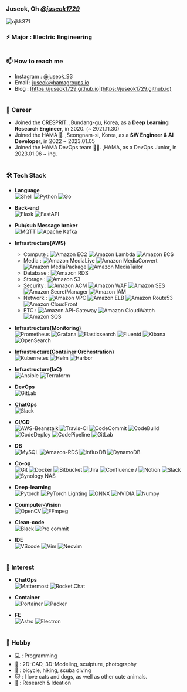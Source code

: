 ### Juseok, Oh [*@juseok1729*](https://github.com/juseok1729/juseok1729/blob/master/profile.md)
[](https://blog.naver.com/ojkk371)
<p align="left"> <img src="https://komarev.com/ghpvc/?username=ojkk371&color=brightgreen" alt="ojkk371" /> </p>

### ⚡ Major : Electric Engineering

#
### 📫 How to reach me
- Instagram : [@juseok_93](https://instagram.com/juseok_93)
- Email : juseok@hamagroups.io
- Blog : [https://juseok1729.github.io](https://juseok1729.github.io)

#
### 🔭 Career
- Joined the CRESPRIT. ,Bundang-gu, Korea, as a **Deep Learning Research Engineer**, in 2020. (~ 2021.11.30)
- Joined the HAMA 🦛. ,Seongnam-si, Korea, as a **SW Engineer & AI Developer**, in 2022 ~ 2023.01.05
- Joined the HAMA DevOps team 🧑‍🚀. ,HAMA, as a DevOps Junior, in 2023.01.06 ~ ing.
  
#
### 🛠️ Tech Stack
- **Language**  
![Shell](https://img.shields.io/badge/Shell-34C534?style=flat-square&logo=Shell&logoColor=black)
![Python](https://img.shields.io/badge/Python-3776AB?style=flat-square&logo=Python&logoColor=white)
![Go](https://img.shields.io/badge/Go-00ADD8?style=flat-square&logo=Go&logoColor=black)
  
- **Back-end**  
![Flask](https://img.shields.io/badge/Flask-000000?style=flat-square&logo=Flask&logoColor=white)
![FastAPI](https://img.shields.io/badge/FastAPI-009688?style=flat-square&logo=FastAPI&logoColor=white)

- **Pub/sub Message broker**  
![MQTT](https://img.shields.io/badge/MQTT-3C5280?style=flat-square&logo=Eclipse-Mosquitto&logoColor=white)
![Apache Kafka](https://img.shields.io/badge/Apache_Kafka-231F20?style=flat-square&logo=Apache-Kafka&logoColor=white)

- **Infrastructure(AWS)**  
  - Compute : ![Amazon EC2](https://img.shields.io/badge/Amazon-EC2-FF9900?style=flat-square&logo=Amazon-EC2&logoColor=white)
![Amazon Lambda](https://img.shields.io/badge/Amazon-Lambda-FF9900?style=flat-square&logo=AWS-Lambda&logoColor=white)
![Amazon ECS](https://img.shields.io/badge/Amazon-ECS-FF9900?style=flat-square&logo=Amazon-ECS&logoColor=white)
  - Media : ![Amazon MediaLive](https://img.shields.io/badge/Amazon-MediaLive-FF9900?style=flat-square&logo=amazonwebservices&logoColor=white)
![Amazon MediaConvert](https://img.shields.io/badge/Amazon-MediaConvert-FF9900?style=flat-square&logo=amazonwebservices&logoColor=white)
![Amazon MediaPackage](https://img.shields.io/badge/Amazon-MediaPackage-FF9900?style=flat-square&logo=amazonwebservices&logoColor=white)
![Amazon MediaTailor](https://img.shields.io/badge/Amazon-MediaTailor-FF9900?style=flat-square&logo=amazonwebservices&logoColor=white)
  - Database : ![Amazon RDS](https://img.shields.io/badge/Amazon-RDS-527FFF?style=flat-square&logo=Amazon-RDS&logoColor=white)  
  - Storage : ![Amazon S3](https://img.shields.io/badge/Amazon-S3-569A31?style=flat-square&logo=Amazon-S3&logoColor=white)
  - Security : ![Amazon ACM](https://img.shields.io/badge/Amazon-ACM-ED1C24?style=flat-square&logo=amazonwebservices&logoColor=white)
![Amazon WAF](https://img.shields.io/badge/Amazon-WAF-ED1C24?style=flat-square&logo=amazonwebservices&logoColor=white)
![Amazon SES](https://img.shields.io/badge/Amazon-SES-ED1C24?style=flat-square&logo=amazonsimpleemailservice&logoColor=white)
![Amazon SecretManager](https://img.shields.io/badge/Amazon-SecretManager-ED1C24?style=flat-square&logo=awssecretsmanager&logoColor=white)
![Amazon IAM](https://img.shields.io/badge/Amazon-IAM-ED1C24?style=flat-square&logo=amazoniam&logoColor=white)
  - Network : ![Amazon VPC](https://img.shields.io/badge/Amazon-VPC-792EE5?style=flat-square&logo=Amazon-AWS&logoColor=white)
![Amazon ELB](https://img.shields.io/badge/Amazon-ELB-792EE5?style=flat-square&logo=awselasticloadbalancing&logoColor=white)
![Amazon Route53](https://img.shields.io/badge/Amazon-Route53-792EE5?style=flat-square&logo=amazonroute53&logoColor=white)
![Amazon CloudFront](https://img.shields.io/badge/Amazon-CloudFront-792EE5?style=flat-square&logo=Amazon-cloudfront&logoColor=white)
  - ETC : ![Amazon API-Gateway](https://img.shields.io/badge/Amazon-API_Gateway-FF4F8B?style=flat-square&logo=amazonapigateway&logoColor=white)
![Amazon CloudWatch](https://img.shields.io/badge/Amazon-CloudWatch-FF4F8B?style=flat-square&logo=amazoncloudwatch&logoColor=white)
![Amazon SQS](https://img.shields.io/badge/Amazon-SQS-FF4F8B?style=flat-square&logo=amazonsqs&logoColor=white)

- **Infrastructure(Monitoring)**  
![Prometheus](https://img.shields.io/badge/Prometheus-E6522C?style=flat-square&logo=Prometheus&logoColor=white)
![Grafana](https://img.shields.io/badge/Grafana-F46800?style=flat-square&logo=Grafana&logoColor=white)
![Elasticsearch](https://img.shields.io/badge/Elasticsearch-005571?style=flat-square&logo=Elasticsearch&logoColor=white)
![Fluentd](https://img.shields.io/badge/Fluentd-0E83C8?style=flat-square&logo=Fluentd&logoColor=white)
![Kibana](https://img.shields.io/badge/Kibana-005571?style=flat-square&logo=Kibana&logoColor=white)
![OpenSearch](https://img.shields.io/badge/OpenSearch-005EB8?style=flat-square&logo=OpenSearch&logoColor=white)

- **Infrastructure(Container Orchestration)**  
![Kubernetes](https://img.shields.io/badge/Kubernetes-326CE5?style=flat-square&logo=Kubernetes&logoColor=white)
![Helm](https://img.shields.io/badge/Helm-0F1689?style=flat-square&logo=Helm&logoColor=white)
![Harbor](https://img.shields.io/badge/Harbor-60B932?style=flat-square&logo=Harbor&logoColor=white)

- **Infrastructure(IaC)**  
![Ansible](https://img.shields.io/badge/Ansible-EE0000?style=flat-square&logo=Ansible&logoColor=white)
![Terraform](https://img.shields.io/badge/Terraform-7B42BC?style=flat-square&logo=Terraform&logoColor=white)

- **DevOps**  
![GitLab](https://img.shields.io/badge/GitLab-FC6D26?style=flat-square&logo=GitLab&logoColor=white)

- **ChatOps**  
![Slack](https://img.shields.io/badge/Slack-bolt-4A154B?style=flat-square&logo=Slack&logoColor=white)

- **CI/CD**  
![AWS-Beanstalk](https://img.shields.io/badge/AWS-Beanstalk-FF9900?style=flat-square&logo=Amazon-AWS&logoColor=white)
![Travis-CI](https://img.shields.io/badge/Travis-CI-3EAAAF?style=flat-square&logo=Travis-CI&logoColor=white)
![CodeCommit](https://img.shields.io/badge/AWS-CodeCommit-527FFF?style=flat-square&logo=Amazon-AWS&logoColor=white)
![CodeBuild](https://img.shields.io/badge/AWS-CodeBuild-527FFF?style=flat-square&logo=Amazon-AWS&logoColor=white)
![CodeDeploy](https://img.shields.io/badge/AWS-CodeDeploy-527FFF?style=flat-square&logo=Amazon-AWS&logoColor=white)
![CodePipeline](https://img.shields.io/badge/AWS-CodePipeline-527FFF?style=flat-square&logo=Amazon-AWS&logoColor=white)
![GitLab](https://img.shields.io/badge/GitLab-FC6D26?style=flat-square&logo=GitLab&logoColor=white)

- **DB**  
![MySQL](https://img.shields.io/badge/MySQL-4479A1?style=flat-square&logo=MySQL&logoColor=white)
![Amazon-RDS](https://img.shields.io/badge/Amazon-RDS-527FFF?style=flat-square&logo=Amazon-RDS&logoColor=white)
![InfluxDB](https://img.shields.io/badge/InfluxDB-22ADF6?style=flat-square&logo=InfluxDB&logoColor=white)
![DynamoDB](https://img.shields.io/badge/DynamoDB-4053D6?style=flat-square&logo=Amazon-DynamoDB&logoColor=white)

- **Co-op**  
![Git](https://img.shields.io/badge/Git-F05032?style=flat-square&logo=Git&logoColor=white)
![Docker](https://img.shields.io/badge/Docker-2496ED?style=flat-square&logo=Docker&logoColor=white)
![Bitbucket](https://img.shields.io/badge/Bitbucket-0052CC?style=flat-square&logo=Bitbucket&logoColor=white)
![Jira](https://img.shields.io/badge/Jira-0052CC?style=flat-square&logo=Jira&logoColor=white)
![Confluence](https://img.shields.io/badge/Confluence-172B4D?style=flat-square&logo=confluence&logoColor=white) / 
![Notion](https://img.shields.io/badge/Notion-000000?style=flat-square&logo=Notion&logoColor=white)
![Slack](https://img.shields.io/badge/Slack-4A154B?style=flat-square&logo=Slack&logoColor=white)
![Synology NAS](https://img.shields.io/badge/Synology_NAS-B5B5B6?style=flat-square&logo=Synology&logoColor=white)

- **Deep-learning**  
![Pytorch](https://img.shields.io/badge/PyTorch-EE4C2C?style=flat-square&logo=PyTorch&logoColor=white)
![PyTorch Lighting](https://img.shields.io/badge/PyTorch_Lighting-792EE5?style=flat-square&logo=PyTorch-Lightning&logoColor=white)
![ONNX](https://img.shields.io/badge/ONNX-005CED?style=flat-square&logo=ONNX&logoColor=white)
![NVIDIA](https://img.shields.io/badge/NVIDIA-Deepstream-76B900?style=flat-square&logo=NVIDIA&logoColor=white)
![Numpy](https://img.shields.io/badge/Numpy-013243?style=flat-square&logo=Numpy&logoColor=white)

- **Coumputer-Vision**  
![OpenCV](https://img.shields.io/badge/OpenCV-5C3EE8?style=flat-square&logo=OpenCV&logoColor=white)
![FFmpeg](https://img.shields.io/badge/FFmpeg-007808?style=flat-square&logo=FFmpeg&logoColor=white)

- **Clean-code**  
![Black](https://img.shields.io/badge/Black-231F20?style=flat-square&logo=&logoColor=white)
![Pre commit](https://img.shields.io/badge/Pre_commit-FAB040?style=flat-square&logo=Pre-commit&logoColor=white)

- **IDE**  
![VScode](https://img.shields.io/badge/VScode-007ACC?style=flat-square&logo=Visual-Studio-Code&logoColor=white)
![Vim](https://img.shields.io/badge/Vim-019733?style=flat-square&logo=Vim&logoColor=white)
![Neovim](https://img.shields.io/badge/Neovim-57A143?style=flat-square&logo=Neovim&logoColor=white)

#
### 🌱 Interest
- **ChatOps**  
![Mattermost](https://img.shields.io/badge/Mattermost-0058CC?style=flat-square&logo=Mattermost&logoColor=white)
![Rocket.Chat](https://img.shields.io/badge/Rocket.Chat-F5455C?style=flat-square&logo=Rocket.Chat&logoColor=white)

- **Container**  
![Portainer](https://img.shields.io/badge/Portainer-13BEF9?style=flat-square&logo=Portainer&logoColor=white)
![Packer](https://img.shields.io/badge/Packer-02A8EF?style=flat-square&logo=Packer&logoColor=white)

- **FE**  
![Astro](https://img.shields.io/badge/Astro-BC52EE?style=flat-square&logo=Astro&logoColor=white)
![Electron](https://img.shields.io/badge/Electron-47848F?style=flat-square&logo=Electron&logoColor=white)
#
### 🤿 Hobby
- 💻 : Programming
- 🎨 : 2D-CAD, 3D-Modeling, sculpture, photography
- 🥾 : bicycle, hiking, scuba diving
- 🐱 : I love cats and dogs, as well as other cute animals.
- 🔬 : Research & Ideation

<!--
**ojkk371/ojkk371** is a ✨ _special_ ✨ repository because its `README.md` (this file) appears on your GitHub profile.

Here are some ideas to get you started:

- 🔭 I’m currently working on ...
- 🌱 I’m currently learning ...
- 👯 I’m looking to collaborate on ...
- 🤔 I’m looking for help with ...
- 💬 Ask me about ...
- 📫 How to reach me: ...
- 😄 Pronouns: ...
- ⚡ Fun fact: ...
-->
